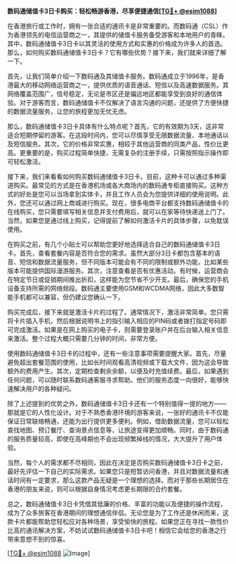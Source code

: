 **数码通储值卡3日卡购买：轻松畅游香港，尽享便捷通信[[TG💪+ @esim1088](https://t.me/s/esim1088)]**

在香港旅行或工作时，拥有一张合适的通讯卡是非常重要的。而数码通（CSL）作为香港领先的电信运营商之一，其提供的储值卡服务备受游客和本地用户的青睐。其中，数码通储值卡3日卡以其灵活的使用方式和实惠的价格成为许多人的首选。那么，如何购买数码通储值卡3日卡？它有哪些优势？接下来，我们就来详细了解一下。

首先，让我们简单介绍一下数码通及其储值卡服务。数码通成立于1996年，是香港最大的移动网络运营商之一，提供优质的语音通话、短信以及高速数据服务。其网络覆盖范围广，信号稳定，无论是市区还是偏远地区都能享受到良好的通信体验。对于游客而言，数码通储值卡不仅解决了语言沟通的问题，还提供了方便快捷的数据流量服务，让您的旅程更加无忧无虑。

那么，数码通储值卡3日卡具体有什么特点呢？首先，它的有效期为3天，这非常适合短期停留的游客。在这段时间内，您可以尽情享受无限数据流量、本地通话以及短信服务。其次，它的价格非常实惠，相较于其他运营商的同类产品，性价比更高。更重要的是，购买过程简单快捷，无需复杂的注册手续，只需按照指示操作即可轻松激活。

接下来，我们来看看如何购买数码通储值卡3日卡。目前，这种卡可以通过多种渠道购买。最常见的方式是在香港机场或各大商场内的数码通专柜直接购买。这种方式的好处是您可以当场拿到实体卡，并且工作人员会为您提供详细的使用说明。此外，您还可以通过网上商城进行购买。现在，很多电商平台都支持数码通储值卡的在线购买，您只需要填写相关信息并支付费用后，就可以在家等待快递送上门了。当然，如果您是通过线上购买，记得提前了解如何激活卡片的具体步骤，以免耽误使用。

在购买之前，有几个小贴士可以帮助您更好地选择适合自己的数码通储值卡3日卡。首先，查看套餐内容是否符合您的需求。虽然大部分3日卡都包含基本的语音、短信和数据流量服务，但不同版本可能会有不同的限制或额外功能，比如某些版本可能提供国际漫游服务。其次，注意查看是否有优惠活动。有时候，运营商会在特定节日或促销期间推出折扣，这样能为您节省不少开支。最后，确保您的手机设备支持所需的网络频段。数码通主要使用GSM和WCDMA网络，因此大多数智能手机都可以兼容，但仍建议您确认一下。

购买完成后，接下来就是激活卡片的过程了。通常情况下，激活非常简单。您只需将卡片插入手机，然后根据说明书上的指引输入相应的PIN码或者拨打指定号码即可完成激活。如果是在网上购买的电子卡，则需要登录账户并在后台输入相关信息来激活。整个过程大概只需要几分钟的时间，非常方便。

使用数码通储值卡3日卡的过程中，还有一些注意事项需要提醒大家。首先，尽量避免超出套餐范围的使用，比如长时间观看高清视频或下载大文件，因为这会导致额外的费用产生。其次，定期检查剩余余额，以便及时充值续费。最后，如果遇到任何问题，可以随时联系数码通客服寻求帮助。他们的服务态度一向很好，能够快速解决用户的各种疑问。

除了上述提到的优势之外，数码通储值卡3日卡还有一个特别值得一提的地方——那就是它的人性化设计。对于不熟悉香港环境的游客来说，一张好的通讯卡不仅能保证日常联络畅通，还能为出行提供更多便利。例如，借助数据流量，您可以轻松查找地图、预订餐厅、查询景点信息等，让旅途变得更加顺畅。同时，由于数码通的服务质量较高，即使在高峰期也不会出现频繁掉线的情况，大大提升了用户体验。

当然，每个人的需求都不尽相同，因此在决定是否购买数码通储值卡3日卡之前，最好先评估一下自己的实际需求。如果您只是短暂访问香港，并且对数据流量和通话时间有一定要求，那么这款产品无疑是一个理想的选择。而对于那些长期居住在香港的朋友来说，则可以根据自身情况考虑更长期限的合约套餐。

总之，数码通储值卡3日卡凭借其低廉的价格、丰富的功能以及便捷的操作流程，成为了众多旅客在香港期间的理想通信伴侣。无论您是为了工作还是休闲而来，这款卡片都能帮助您轻松应对各种场景，享受愉快的旅程。如果您正在寻找一款性价比高的通讯解决方案，不妨试试数码通储值卡3日卡吧！相信它会给您的香港之行带来意想不到的惊喜。

[[TG💪+ @esim1088](https://t.me/s/esim1088) ![Image](https://i.postimg.cc/4NQfJmqS/Snipaste-2025-05-13-00-14-12.png)]